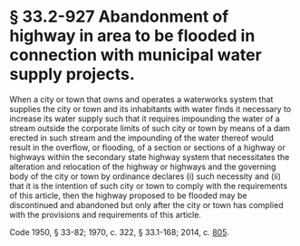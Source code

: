 # § 33.2-927 Abandonment of highway in area to be flooded in connection with municipal water supply projects.

<p>When a city or town that owns and operates a waterworks system that supplies the city or town and its inhabitants with water finds it necessary to increase its water supply such that it requires impounding the water of a stream outside the corporate limits of such city or town by means of a dam erected in such stream and the impounding of the water thereof would result in the overflow, or flooding, of a section or sections of a highway or highways within the secondary state highway system that necessitates the alteration and relocation of the highway or highways and the governing body of the city or town by ordinance declares (i) such necessity and (ii) that it is the intention of such city or town to comply with the requirements of this article, then the highway proposed to be flooded may be discontinued and abandoned but only after the city or town has complied with the provisions and requirements of this article.</p><p>Code 1950, § 33-82; 1970, c. 322, § 33.1-168; 2014, c. <a href='http://lis.virginia.gov/cgi-bin/legp604.exe?141+ful+CHAP0805'>805</a>.</p>